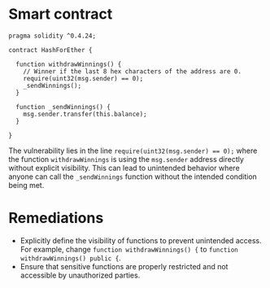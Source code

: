 # Smart contract

```solidity
pragma solidity ^0.4.24;

contract HashForEther {

  function withdrawWinnings() {
    // Winner if the last 8 hex characters of the address are 0. 
    require(uint32(msg.sender) == 0);
    _sendWinnings();
  }
  
  function _sendWinnings() {
    msg.sender.transfer(this.balance);
  }
     
}
```

The vulnerability lies in the line `require(uint32(msg.sender) == 0);` where the function `withdrawWinnings` is using the `msg.sender` address directly without explicit visibility. This can lead to unintended behavior where anyone can call the `_sendWinnings` function without the intended condition being met.

# Remediations

- Explicitly define the visibility of functions to prevent unintended access. For example, change `function withdrawWinnings() {` to `function withdrawWinnings() public {`.
- Ensure that sensitive functions are properly restricted and not accessible by unauthorized parties.